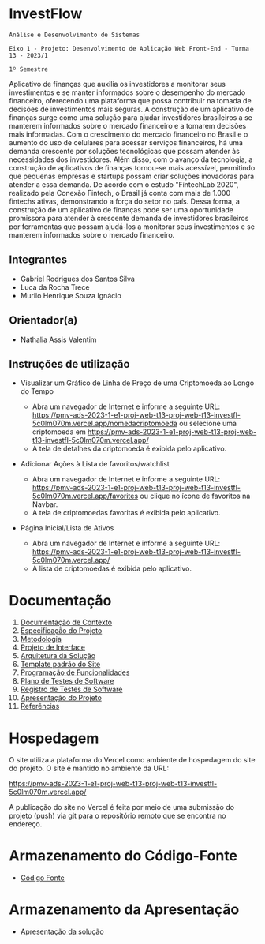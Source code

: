 # InvestFlow

`Análise e Desenvolvimento de Sistemas`

`Eixo 1 - Projeto: Desenvolvimento de Aplicação Web Front-End - Turma 13 - 2023/1`

`1º Semestre`

Aplicativo de finanças que auxilia os investidores a monitorar seus investimentos e se manter informados sobre o desempenho do mercado financeiro, oferecendo uma plataforma que possa contribuir na tomada de decisões de investimentos mais seguras. A construção de um aplicativo de finanças surge como uma solução para ajudar investidores brasileiros a se manterem informados sobre o mercado financeiro e a tomarem decisões mais informadas. Com o crescimento do mercado financeiro no Brasil e o aumento do uso de celulares para acessar serviços financeiros, há uma demanda crescente por soluções tecnológicas que possam atender às necessidades dos investidores. Além disso, com o avanço da tecnologia, a construção de aplicativos de finanças tornou-se mais acessível, permitindo que pequenas empresas e startups possam criar soluções inovadoras para atender a essa demanda. De acordo com o estudo "FintechLab 2020", realizado pela Conexão Fintech, o Brasil já conta com mais de 1.000 fintechs ativas, demonstrando a força do setor no país. Dessa forma, a construção de um aplicativo de finanças pode ser uma oportunidade promissora para atender à crescente demanda de investidores brasileiros por ferramentas que possam ajudá-los a monitorar seus investimentos e se manterem informados sobre o mercado financeiro.

## Integrantes

- Gabriel Rodrigues dos Santos Silva
- Luca da Rocha Trece
- Murilo Henrique Souza Ignácio

## Orientador(a)

- Nathalia Assis Valentim

## Instruções de utilização

- Visualizar um Gráfico de Linha de Preço de uma Criptomoeda ao Longo do Tempo

  - Abra um navegador de Internet e informe a seguinte URL: https://pmv-ads-2023-1-e1-proj-web-t13-proj-web-t13-investfl-5c0lm070m.vercel.app/nomedacriptomoeda ou selecione uma criptomoeda em https://pmv-ads-2023-1-e1-proj-web-t13-proj-web-t13-investfl-5c0lm070m.vercel.app/
  - A tela de detalhes da criptomoeda é exibida pelo aplicativo.

- Adicionar Ações à Lista de favoritos/watchlist

  - Abra um navegador de Internet e informe a seguinte URL: https://pmv-ads-2023-1-e1-proj-web-t13-proj-web-t13-investfl-5c0lm070m.vercel.app/favorites ou clique no ícone de favoritos na Navbar.
  - A tela de criptomoedas favoritas é exibida pelo aplicativo.

- Página Inicial/Lista de Ativos
  - Abra um navegador de Internet e informe a seguinte URL: https://pmv-ads-2023-1-e1-proj-web-t13-proj-web-t13-investfl-5c0lm070m.vercel.app/
  - A lista de criptomoedas é exibida pelo aplicativo.

# Documentação

<ol>
<li><a href="docs/01-Documentação de Contexto.md"> Documentação de Contexto</a></li>
<li><a href="docs/02-Especificação do Projeto.md"> Especificação do Projeto</a></li>
<li><a href="docs/03-Metodologia.md"> Metodologia</a></li>
<li><a href="docs/04-Projeto de Interface.md"> Projeto de Interface</a></li>
<li><a href="docs/05-Arquitetura da Solução.md"> Arquitetura da Solução</a></li>
<li><a href="docs/06-Template padrão do Site.md"> Template padrão do Site</a></li>
<li><a href="docs/07-Programação de Funcionalidades.md"> Programação de Funcionalidades</a></li>
<li><a href="docs/08-Plano de Testes de Software.md"> Plano de Testes de Software</a></li>
<li><a href="docs/09-Registro de Testes de Software.md"> Registro de Testes de Software</a></li>
<li><a href="docs/10-Apresentação do Projeto.md"> Apresentação do Projeto</a></li>
<li><a href="docs/11-Referências.md"> Referências</a></li>
</ol>

# Hospedagem

O site utiliza a plataforma do Vercel como ambiente de hospedagem do site do projeto. O site é mantido no ambiente da URL:

https://pmv-ads-2023-1-e1-proj-web-t13-proj-web-t13-investfl-5c0lm070m.vercel.app/

A publicação do site no Vercel é feita por meio de uma submissão do projeto (push) via git para o repositório remoto que se encontra no endereço.

# Armazenamento do Código-Fonte

- <a href="src/README.md">Código Fonte</a>

# Armazenamento da Apresentação

- <a href="presentation/README.md">Apresentação da solução</a>
